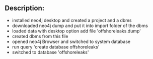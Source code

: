 ## Description:

- installed neo4j desktop and created a project and a dbms
- downloaded neo4j dump and put it into import folder of the dbms
- loaded data with desktop option add file 'offshoreleaks.dump'
- created dbms from this file
- opened neo4j Browser and switched to system database
- run query 'create database offshoreleaks'
- switched to database 'offshoreleaks'
